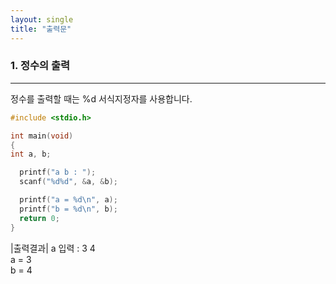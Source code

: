 ```yaml
---
layout: single
title: "출력문"
---
```


### 1. 정수의 출력
---
정수를 출력할 때는 %d 서식지정자를 사용합니다.
~~~C
#include <stdio.h>

int main(void) 
{
int a, b; 

  printf("a b : "); 
  scanf("%d%d", &a, &b);

  printf("a = %d\n", a); 
  printf("b = %d\n", b); 
  return 0;
}
~~~

|출력결과|
a 입력 : 3 4  
a = 3  
b = 4
